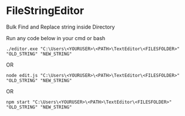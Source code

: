 # FileStringEditor
Bulk Find and Replace string inside Directory


Run any code below in your cmd or bash

`./editor.exe "C:\Users\<YOURUSER>\<PATH>\TextEditor\<FILESFOLDER>" "OLD_STRING" "NEW_STRING"`

OR

`node edit.js "C:\Users\<YOURUSER>\<PATH>\TextEditor\<FILESFOLDER>" "OLD_STRING" "NEW_STRING"`

OR

`npm start "C:\Users\<YOURUSER>\<PATH>\TextEditor\<FILESFOLDER>" "OLD_STRING" "NEW_STRING"`


